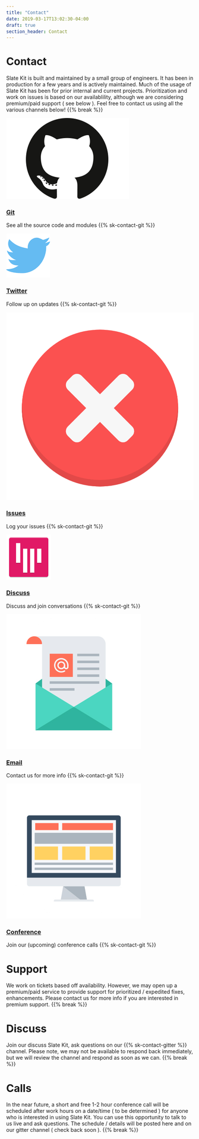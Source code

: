 ```yaml
---
title: "Contact"
date: 2019-03-17T13:02:30-04:00
draft: true
section_header: Contact
---
```



# Contact
Slate Kit is built and maintained by a small group of engineers. It has been in production for a few years and is actively maintained. Much of the usage of Slate Kit has been for prior internal and current projects. Prioritization and work on issues is based on our availablility, although we are considering premium/paid support ( see below ). Feel free to contact us using all the various channels below! 
{{% break %}}

<section id="services" class="integration">
  <div class="container">
      <div class="row text-center">
          <div class="col-md-4 wow fadeInUp">
            <div class="box text-center">
              <a href="core/kotlin-result.html"><img src="assets/media/img/git.png" alt="" ></a>
              <div><a href="core/kotlin-apis.html"><h3>Git</h3></a></div>
              <p>See all the source code and modules {{% sk-contact-git %}}</p>
            </div>
          </div>
          <div class="col-md-4 wow fadeInUp">
            <div class="box text-center">
              <a href="core/kotlin-apis.html"><img src="assets/media/img/twitter.png" ></a>
              <div><a href="core/kotlin-apis.html"><h3>Twitter</h3></a></div>
              <p>Follow up on updates {{% sk-contact-git %}}</p>
            </div>
          </div>
          <div class="col-md-4 wow fadeInUp">
            <div class="box text-center">
              <a href="core/kotlin-result.html"><img src="assets/media/img/white/error.png" alt="" ></a>
              <div><a href="core/kotlin-apis.html"><h3>Issues</h3></a></div>
              <p>Log your issues  {{% sk-contact-git %}}</p>
            </div>
          </div>
          <div class="col-md-4 wow fadeInUp">
            <div class="box text-center">
              <a href="core/kotlin-app.html"><img src="assets/media/img/gitter.png" ></a>
              <div><a href="core/kotlin-app.html"><h3>Discuss</h3></a></div>
              <p>Discuss and join conversations {{% sk-contact-git %}}</p>
            </div>
          </div>
          <div class="col-md-4 wow fadeInUp">
            <div class="box text-center">
              <a href="core/kotlin-app.html"><img src="assets/media/img/white/email.png" ></a>
              <div><a href="core/kotlin-app.html"><h3>Email</h3></a></div>
              <p>Contact us for more info {{% sk-contact-git %}}</p>
            </div>
          </div>
          <div class="col-md-4 wow fadeInUp">
            <div class="box text-center">
              <a href="core/kotlin-app.html"><img src="assets/media/img/white/desktop.png" ></a>
              <div><a href="core/kotlin-app.html"><h3>Conference</h3></a></div>
              <p>Join our (upcoming) conference calls {{% sk-contact-git %}}</p>
            </div>
          </div>
        </div>
    </div>
</section>


# Support
We work on tickets based off availability. However, we may open up a premium/paid service to provide support for prioritized / expedited fixes, enhancements. Please contact us for more info if you are interested in premium support.
{{% break %}}

# Discuss
Join our discuss Slate Kit, ask questions on our {{% sk-contact-gitter %}} channel. Please note, we may not be available to respond back immediately, but we will review the channel and respond as soon as we can.
{{% break %}}

# Calls
In the near future, a short and free 1-2 hour conference call will be scheduled after work hours on a date/time ( to be determined ) for anyone who is interested in using Slate Kit. You can use this opportunity to talk to us live and ask questions. The schedule / details will be posted here and on our gitter channel ( check back soon ).
{{% break %}}
